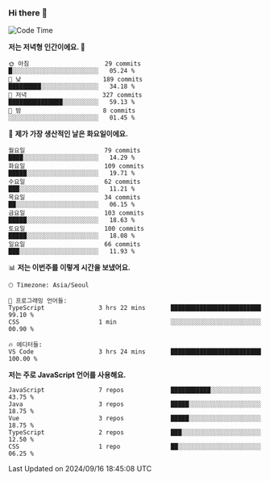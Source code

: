 ### Hi there 👋

<!--
**hi-aa/hi-aa** is a ✨ _special_ ✨ repository because its `README.md` (this file) appears on your GitHub profile.

Here are some ideas to get you started:

- 🔭 I’m currently working on ...
- 🌱 I’m currently learning ...
- 👯 I’m looking to collaborate on ...
- 🤔 I’m looking for help with ...
- 💬 Ask me about ...
- 📫 How to reach me: ...
- 😄 Pronouns: ...
- ⚡ Fun fact: ...
-->

<!--START_SECTION:waka-->
![Code Time](http://img.shields.io/badge/Code%20Time-87%20hrs%209%20mins-blue)

**저는 저녁형 인간이에요. 🦉** 

```text
🌞 아침                     29 commits          █░░░░░░░░░░░░░░░░░░░░░░░░   05.24 % 
🌆 낮　                     189 commits         █████████░░░░░░░░░░░░░░░░   34.18 % 
🌃 저녁                     327 commits         ███████████████░░░░░░░░░░   59.13 % 
🌙 밤　                     8 commits           ░░░░░░░░░░░░░░░░░░░░░░░░░   01.45 % 
```
📅 **제가 가장 생산적인 날은 화요일이에요.** 

```text
월요일                      79 commits          ████░░░░░░░░░░░░░░░░░░░░░   14.29 % 
화요일                      109 commits         █████░░░░░░░░░░░░░░░░░░░░   19.71 % 
수요일                      62 commits          ███░░░░░░░░░░░░░░░░░░░░░░   11.21 % 
목요일                      34 commits          ██░░░░░░░░░░░░░░░░░░░░░░░   06.15 % 
금요일                      103 commits         █████░░░░░░░░░░░░░░░░░░░░   18.63 % 
토요일                      100 commits         █████░░░░░░░░░░░░░░░░░░░░   18.08 % 
일요일                      66 commits          ███░░░░░░░░░░░░░░░░░░░░░░   11.93 % 
```


📊 **저는 이번주를 이렇게 시간을 보냈어요.** 

```text
🕑︎ Timezone: Asia/Seoul

💬 프로그래밍 언어들: 
TypeScript               3 hrs 22 mins       █████████████████████████   99.10 % 
CSS                      1 min               ░░░░░░░░░░░░░░░░░░░░░░░░░   00.90 % 

🔥 에디터들: 
VS Code                  3 hrs 24 mins       █████████████████████████   100.00 % 
```

**저는 주로 JavaScript 언어를 사용해요.** 

```text
JavaScript               7 repos             ███████████░░░░░░░░░░░░░░   43.75 % 
Java                     3 repos             █████░░░░░░░░░░░░░░░░░░░░   18.75 % 
Vue                      3 repos             █████░░░░░░░░░░░░░░░░░░░░   18.75 % 
TypeScript               2 repos             ███░░░░░░░░░░░░░░░░░░░░░░   12.50 % 
CSS                      1 repo              ██░░░░░░░░░░░░░░░░░░░░░░░   06.25 % 
```




 Last Updated on 2024/09/16 18:45:08 UTC
<!--END_SECTION:waka-->
